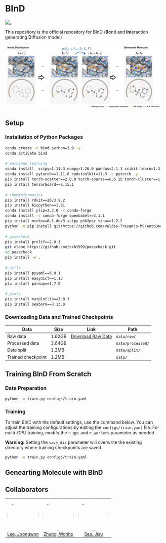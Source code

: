 # BInD 

[![.](https://img.shields.io/badge/License-MIT-yellow.svg)](LICENSE)

This repository is the official repository for BInD (**B**ond and **In**teraction generating **D**iffusion model)

<p align="center">
  <img src="assets/overview.png" width="700" height="auto" /> 
</p>


## Setup


### Installation of Python Packages
```bash
conda create -n bind python=3.9 -y
conda activate bind

# machiene learning
conda install  scipy=1.11.3 numpy=1.26.0 pandas=2.1.1 scikit-learn=1.3.0 -y
conda install pytorch==1.11.0 cudatoolkit=11.3 -c pytorch -y
pip install torch-scatter==2.0.9 torch-sparse==0.6.15 torch-cluster==1.6.0 torch-geometric==2.1.0.post1 -f https://data.pyg.org/whl/torch-1.11.0+cu113.html
pip install tensorboard==2.15.1

# cheminformatics
pip install rdkit==2023.9.2 
pip install biopython==1.81
conda install plip=2.3.0 -c conda-forge
conda install -c conda-forge openbabel==3.1.1
pip install meeko==0.1.dev3 scipy pdb2pqr vina==1.2.2 
python -m pip install git+https://github.com/Valdes-Tresanco-MS/AutoDockTools_py3

# posecheck
pip install prolif==2.0.3
git clone https://github.com/cch1999/posecheck.git
cd posecheck
pip install -e .

# utils
pip install pyyaml==6.0.1
pip install easydict==1.13
pip install parmap==1.7.0

# plots
pip install matplotlib==3.8.1
pip install seaborn==0.13.0
```

### Downloading Data and Trained Checkpoints
| Data | Size | Link | Path |
| - | - | - | - |
| Raw data | 1.62GB | [Download Raw Data](https://drive.google.com/uc?export=download&id=1v1wOCpkXbemU9FE3utEXrAsVjm6pvnXN) | `data/raw/` |
| Processed data | 3.64GB | | `data/processed/` |
| Data split | 1.2MB | | `data/split/` |
| Trained checkpoint | 1.2MB | | `data/` |


## Training BInD From Scratch


### Data Preparation



```bash
python -u train.py configs/train.yaml
```


### Training

To train BInD with the default settings, use the command below. You can adjust the training configurations by editing the `configs/train.yaml` file. 
For multi-GPU training, modify the `n_gpu` and `n_workers` parameter as needed.

**Warning:** Setting the `save_dir` parameter will overwrite the existing directory where training checkpoints are saved.

```bash
python -u train.py configs/train.yaml
```


## Genearting Molecule with BInD


## Collaborators

<table>
  <tr>
    <td align="center">
      <a href="https://github.com/oneoftwo">
        <img src="https://github.com/oneoftwo.png?size=600" width="100" height="100" style="border-radius:50%;">
        <br />
        Lee, Joongwon
      </a>
    </td>
    <td align="center">
      <a href="https://github.com/WonhoZhung">
        <img src="https://github.com/WonhoZhung.png?size=600" width="100" height="100" style="border-radius:50%;">
        <br />
        Zhung, Wonho
      </a>
    </td>
    <td align="center">
      <a href="https://github.com/SeoJisu0305">
        <img src="https://github.com/SeoJisu0305.png?size=600" width="100" height="100" style="border-radius:50%;">
        <br />
        Seo, Jisu
      </a>
    </td>
  </tr>
</table>